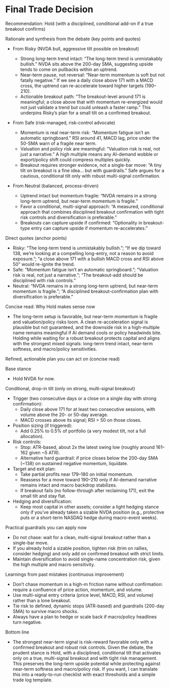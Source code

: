 # Final Trade Decision

Recommendation: Hold (with a disciplined, conditional add-on if a true breakout confirms)

Rationale and synthesis from the debate (key points and quotes)

- From Risky (NVDA bull, aggressive tilt possible on breakout)
  - Strong long-term trend intact: “The long-term trend is unmistakably bullish.” NVDA sits above the 200-day SMA, suggesting upside tends to come on pullbacks within an uptrend.
  - Near-term pause, not reversal: “Near-term momentum is soft but not fatally negative.” If we see a daily close above 171 with a MACD cross, the uptrend can re-accelerate toward higher targets (190–210).
  - Actionable breakout path: “The breakout-level around 171 is meaningful; a close above that with momentum re-energized would not just validate a trend but could unleash a faster ramp.” This underpins Risky’s plan for a small tilt on a confirmed breakout.

- From Safe (risk-managed, risk-control advocate)
  - Momentum is real near-term risk: “Momentum fatigue isn’t an automatic springboard.” RSI around 41, MACD lag, price under the 50-SMA warn of a fragile near term.
  - Valuation and policy risk are meaningful: “Valuation risk is real, not just a narrative.” A high multiple means any AI-demand wobble or export/policy shift could compress multiples quickly.
  - Breakout requires stronger evidence, not a single-bar move: “A tiny tilt on breakout is a fine idea… but with guardrails.” Safe argues for a cautious, conditional tilt only with robust multi-signal confirmation.

- From Neutral (balanced, process-driven)
  - Uptrend intact but momentum fragile: “NVDA remains in a strong long-term uptrend, but near-term momentum is fragile.”
  - Favor a conditional, multi-signal approach: “A measured, conditional approach that combines disciplined breakout confirmation with tight risk controls and diversification is preferable.”
  - Breakouts can capture upside if confirmed: “Optionality in breakout-type entry can capture upside if momentum re-accelerates.”

Direct quotes (anchor points)
- Risky: “The long-term trend is unmistakably bullish.”; “If we dip toward 138, we’re looking at a compelling long-entry, not a reason to avoid exposure.”; “a close above 171 with a bullish MACD cross and RSI above 50” would re-ignite the trend.
- Safe: “Momentum fatigue isn’t an automatic springboard.”; “Valuation risk is real, not just a narrative.”; “The breakout-add should be disciplined with risk controls.”
- Neutral: “NVDA remains in a strong long-term uptrend, but near-term momentum is fragile.”; “A disciplined breakout-confirmation plan with diversification is preferable.”

Concise read: Why Hold makes sense now
- The long-term setup is favorable, but near-term momentum is fragile and valuation/policy risks loom. A clean re-acceleration signal is plausible but not guaranteed, and the downside risk in a high-multiple name remains meaningful if AI demand cools or policy headwinds bite. Holding while waiting for a robust breakout protects capital and aligns with the strongest mixed signals: long-term trend intact, near-term softness, and macro/policy sensitivities.

Refined, actionable plan you can act on (concise read)

Base stance
- Hold NVDA for now.

Conditional, drop-in tilt (only on strong, multi-signal breakout)
- Trigger (two consecutive days or a close on a single day with strong confirmation):
  - Daily close above 171 for at least two consecutive sessions, with volume above the 20- or 50-day average.
  - MACD crosses above its signal; RSI > 50 on those closes.
- Position sizing (if triggered):
  - Add 0.25% to 0.5% of portfolio (a very modest tilt, not a full allocation).
- Risk controls:
  - Stop: ATR-based, about 2x the latest swing low (roughly around 161–162 given ~5 ATR).
  - Alternative hard guardrail: if price closes below the 200-day SMA (~138) on sustained negative momentum, liquidate.
- Target and exit plan:
  - Take partial profits near 179–180 on initial momentum.
  - Reassess for a move toward 190–210 only if AI-demand narrative remains intact and macro backdrop stabilizes.
  - If breakout fails (no follow-through after reclaiming 171), exit the small tilt and stay flat.
- Hedging and diversification:
  - Keep most capital in other assets; consider a light hedging stance only if you’ve already taken a sizable NVDA position (e.g., protective puts or a short-term NASDAQ hedge during macro-event weeks).

Practical guardrails you can apply now
- Do not chase: wait for a clean, multi-signal breakout rather than a single-bar move.
- If you already hold a sizable position, tighten risk (trim on rallies, consider hedging) and only add on confirmed breakout with strict limits.
- Maintain diversification to avoid single-name concentration risk, given the high multiple and macro sensitivity.

Learnings from past mistakes (continuous improvement)
- Don’t chase momentum in a high-m friction name without confirmation: require a confluence of price action, momentum, and volume.
- Use multi-signal entry criteria (price level, MACD, RSI, and volume) rather than a lone breakout.
- Tie risk to defined, dynamic stops (ATR-based) and guardrails (200-day SMA) to survive macro shocks.
- Always have a plan to hedge or scale back if macro/policy headlines turn negative.

Bottom line
- The strongest near-term signal is risk-reward favorable only with a confirmed breakout and robust risk controls. Given the debate, the prudent stance is Hold, with a disciplined, conditional tilt that activates only on a true, multi-signal breakout and with tight risk management. This preserves the long-term upside potential while protecting against near-term softness and macro/policy risk. If you want, I can translate this into a ready-to-run checklist with exact thresholds and a simple trade log template.
